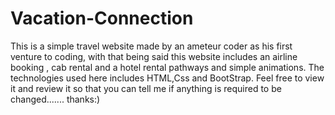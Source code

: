 # Vacation-Connection
This is a simple travel website made by an ameteur coder as his first venture to coding, with that being said this website includes an airline booking , cab rental and a hotel rental pathways and simple animations. The technologies used here includes HTML,Css and BootStrap. Feel free to view it and review it so that you can tell me if anything is required to be changed....... thanks:)
